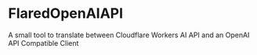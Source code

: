 # FlaredOpenAIAPI
A small tool to translate between Cloudflare Workers AI API and an OpenAI API Compatible Client
